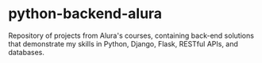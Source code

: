 # python-backend-alura
Repository of projects from Alura's courses, containing back-end solutions that demonstrate my skills in Python, Django, Flask, RESTful APIs, and databases.
